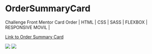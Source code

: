 # OrderSummaryCard
Challenge Front Mentor Card Order | HTML | CSS | SASS | FLEXBOX | RESPONSIVE MOVIL |

<a href="https://order-summary-card-2022.netlify.app/">Link to Order Summary Card</a>

<img src="Responsive Design" />
<img src="Card" />

